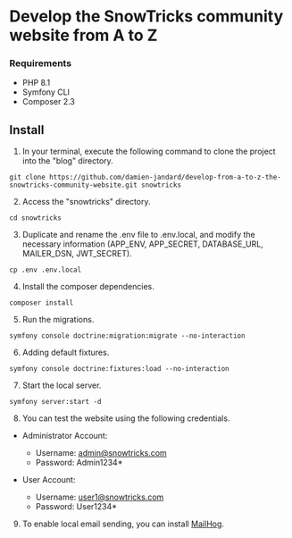 # Develop the SnowTricks community website from A to Z

### Requirements

 * PHP 8.1
 * Symfony CLI
 * Composer 2.3
 
## Install

1. In your terminal, execute the following command to clone the project into the "blog" directory.
```shell
git clone https://github.com/damien-jandard/develop-from-a-to-z-the-snowtricks-community-website.git snowtricks
```

2. Access the "snowtricks" directory.
```shell
cd snowtricks
```

3. Duplicate and rename the .env file to .env.local, and modify the necessary information (APP_ENV, APP_SECRET, DATABASE_URL, MAILER_DSN, JWT_SECRET).
```shell
cp .env .env.local
```

4. Install the composer dependencies.
```shell
composer install
```

5. Run the migrations.
```shell
symfony console doctrine:migration:migrate --no-interaction
```

6. Adding default fixtures.
```shell
symfony console doctrine:fixtures:load --no-interaction
```

7. Start the local server.
```shell
symfony server:start -d
```

8. You can test the website using the following credentials.

- Administrator Account:
	- Username: admin@snowtricks.com
	- Password: Admin1234*

- User Account:
	- Username: user1@snowtricks.com
	- Password: User1234*

9. To enable local email sending, you can install [MailHog](https://github.com/mailhog/MailHog).
